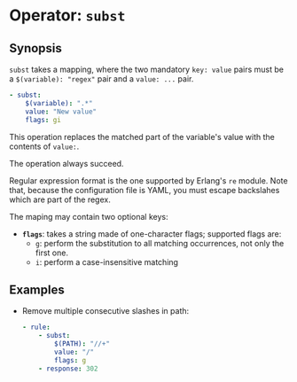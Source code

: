 # Operator: `subst`

## Synopsis

`subst` takes a mapping, where the two mandatory `key: value` pairs must
be a `$(variable): "regex"` pair and a `value: ...` pair.

```yaml
- subst:
    $(variable): ".*"
    value: "New value"
    flags: gi
```

This operation replaces the matched part of the variable's value with
the contents of `value:`.

The operation always succeed.

Regular expression format is the one supported by Erlang's `re` module.
Note that, because the configuration file is YAML, you must escape
backslahes which are part of the regex.

The maping may contain two optional keys:
* **`flags`**: takes a string made of one-character flags; supported
    flags are:
  * `g`: perform the substitution to all matching occurrences, not only
     the first one.
  * `i`: perform a case-insensitive matching

## Examples

* Remove multiple consecutive slashes in path:

    ```yaml
    - rule:
        - subst:
            $(PATH): "//+"
            value: "/"
            flags: g
        - response: 302
    ```
